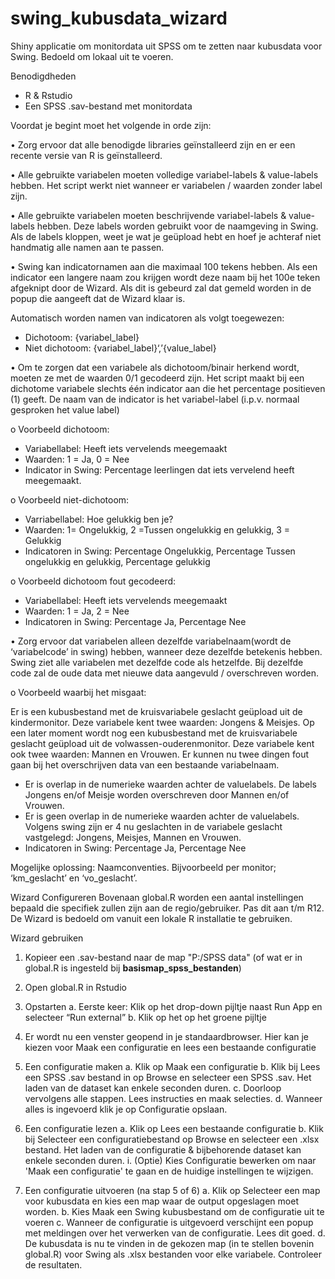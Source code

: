 # swing_kubusdata_wizard
Shiny applicatie om monitordata uit SPSS om te zetten naar kubusdata voor Swing. Bedoeld om lokaal uit te voeren.

Benodigdheden
- R & Rstudio
- Een SPSS .sav-bestand met monitordata

Voordat je begint moet het volgende in orde zijn:

• Zorg ervoor dat alle benodigde libraries geïnstalleerd zijn en er een recente versie van R 
is geïnstalleerd.

• Alle gebruikte variabelen moeten volledige variabel-labels & value-labels hebben.
Het script werkt niet wanneer er variabelen / waarden zonder label zijn.

• Alle gebruikte variabelen moeten beschrijvende variabel-labels & value-labels hebben.
Deze labels worden gebruikt voor de naamgeving in Swing. Als de labels kloppen, weet 
je wat je geüpload hebt en hoef je achteraf niet handmatig alle namen aan te passen.

• Swing kan indicatornamen aan die maximaal 100 tekens hebben. Als een indicator een 
langere naam zou krijgen wordt deze naam bij het 100e teken afgeknipt door de Wizard.
Als dit is gebeurd zal dat gemeld worden in de popup die aangeeft dat de Wizard klaar 
is.

Automatisch worden namen van indicatoren als volgt toegewezen:
- Dichotoom: {variabel_label}
- Niet dichotoom: {variabel_label}‘,’{value_label}

• Om te zorgen dat een variabele als dichotoom/binair herkend wordt, moeten ze met de 
waarden 0/1 gecodeerd zijn. Het script maakt bij een dichotome variabele slechts één 
indicator aan die het percentage positieven (1) geeft. De naam van de indicator is het 
variabel-label (i.p.v. normaal gesproken het value label)

 o Voorbeeld dichotoom:
 - Variabellabel: Heeft iets vervelends meegemaakt
 - Waarden: 1 = Ja, 0 = Nee
 - Indicator in Swing: Percentage leerlingen dat iets vervelend heeft meegemaakt.

  o Voorbeeld niet-dichotoom:
  - Varriabellabel: Hoe gelukkig ben je?
  - Waarden: 1= Ongelukkig, 2 =Tussen ongelukkig en gelukkig, 3 = Gelukkig
  - Indicatoren in Swing: Percentage Ongelukkig, Percentage Tussen ongelukkig en 
  gelukkig, Percentage gelukkig

 o Voorbeeld dichotoom fout gecodeerd:
   - Variabellabel: Heeft iets vervelends meegemaakt
   - Waarden: 1 = Ja, 2 = Nee
   - Indicatoren in Swing: Percentage Ja, Percentage Nee

• Zorg ervoor dat variabelen alleen dezelfde variabelnaam(wordt de ‘variabelcode’ in 
swing) hebben, wanneer deze dezelfde betekenis hebben. Swing ziet alle variabelen 
met dezelfde code als hetzelfde. Bij dezelfde code zal de oude data met nieuwe data 
aangevuld / overschreven worden.

  o Voorbeeld waarbij het misgaat:

Er is een kubusbestand met de kruisvariabele geslacht geüpload uit de kindermonitor. Deze variabele kent twee waarden: Jongens & Meisjes.
Op een later moment wordt nog een kubusbestand met de kruisvariabele geslacht geüpload uit de volwassen-ouderenmonitor. 
Deze variabele kent ook twee waarden: Mannen en Vrouwen. Er kunnen nu twee dingen fout gaan bij het overschrijven data van een bestaande variabelnaam.
		
   - Er is overlap in de numerieke waarden achter de valuelabels. De labels Jongens en/of Meisje worden overschreven door Mannen en/of Vrouwen.
   - Er is geen overlap in de numerieke waarden achter de valuelabels. Volgens swing zijn er 4 nu geslachten in de variabele geslacht vastgelegd: Jongens, 
    Meisjes, Mannen en Vrouwen.
   - Indicatoren in Swing: Percentage Ja, Percentage Nee

 Mogelijke oplossing: Naamconventies. Bijvoorbeeld per monitor; ‘km_geslacht’ en ‘vo_geslacht’.

Wizard Configureren
Bovenaan global.R worden een aantal instellingen bepaald die specifiek zullen zijn aan de regio/gebruiker. Pas dit aan t/m R12. De Wizard is bedoeld om vanuit een lokale R installatie te gebruiken.

   
Wizard gebruiken

1. Kopieer een .sav-bestand naar de map "P:/SPSS data" (of wat er in global.R is ingesteld bij **basismap_spss_bestanden**)

2. Open global.R in Rstudio

3. Opstarten
  a. Eerste keer: Klik op het drop-down pijltje naast Run App en selecteer “Run external”
  b. Klik op het op het groene pijltje
  4. Er wordt nu een venster geopend in je standaardbrowser. Hier kan je kiezen voor Maak een 
     configuratie en lees een bestaande configuratie

5. Een configuratie maken
  a. Klik op Maak een configuratie
  b. Klik bij Lees een SPSS .sav bestand in op Browse en selecteer een SPSS .sav. Het laden van de dataset kan enkele seconden duren.
  c. Doorloop vervolgens alle stappen. Lees instructies en maak selecties. 
  d. Wanneer alles is ingevoerd klik je op Configuratie opslaan. 

6. Een configuratie lezen
  a. Klik op Lees een bestaande configuratie
  b. Klik bij Selecteer een configuratiebestand op Browse en selecteer een .xlsx bestand. Het laden van de configuratie & bijbehorende dataset kan enkele seconden duren.
    i. (Optie) Kies Configuratie bewerken om naar 'Maak een configuratie' te gaan en de huidige instellingen te wijzigen.

7. Een configuratie uitvoeren (na stap 5 of 6)
  a. Klik op Selecteer een map voor kubusdata en kies een map waar de output opgeslagen 
  moet worden.
  b. Kies Maak een Swing kubusbestand om de configuratie uit te voeren
  c. Wanneer de configuratie is uitgevoerd verschijnt een popup met meldingen over
  het verwerken van de configuratie. Lees dit goed.
  d. De kubusdata is nu te vinden in de gekozen map (in te stellen bovenin global.R) 
  voor Swing als .xlsx bestanden voor elke variabele. Controleer de resultaten.
